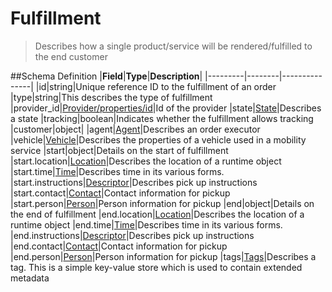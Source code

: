 # Fulfillment

> Describes how a single product/service will be rendered/fulfilled to the end
> customer

##Schema Definition |**Field**|**Type**|**Description**|
|---------|--------|---------------| |id|string|Unique reference ID to the
fulfillment of an order |type|string|This describes the type of fulfillment
|provider_id|[Provider/properties/id](/docs/core-specification/schema-reference/provider)|Id
of the provider
|state|[State](/docs/core-specification/schema-reference/state)|Describes a
state |tracking|boolean|Indicates whether the fulfillment allows tracking
|customer|object|
|agent|[Agent](/docs/core-specification/schema-reference/agent)|Describes an
order executor
|vehicle|[Vehicle](/docs/core-specification/schema-reference/vehicle)|Describes
the properties of a vehicle used in a mobility service |start|object|Details on
the start of fulfillment
|start.location|[Location](/docs/core-specification/schema-reference/location)|Describes
the location of a runtime object
|start.time|[Time](/docs/core-specification/schema-reference/time)|Describes
time in its various forms.
|start.instructions|[Descriptor](/docs/core-specification/schema-reference/descriptor)|Describes
pick up instructions
|start.contact|[Contact](/docs/core-specification/schema-reference/contact)|Contact
information for pickup
|start.person|[Person](/docs/core-specification/schema-reference/person)|Person
information for pickup |end|object|Details on the end of fulfillment
|end.location|[Location](/docs/core-specification/schema-reference/location)|Describes
the location of a runtime object
|end.time|[Time](/docs/core-specification/schema-reference/time)|Describes time
in its various forms.
|end.instructions|[Descriptor](/docs/core-specification/schema-reference/descriptor)|Describes
pick up instructions
|end.contact|[Contact](/docs/core-specification/schema-reference/contact)|Contact
information for pickup
|end.person|[Person](/docs/core-specification/schema-reference/person)|Person
information for pickup
|tags|[Tags](/docs/core-specification/schema-reference/tags)|Describes a tag.
This is a simple key-value store which is used to contain extended metadata

